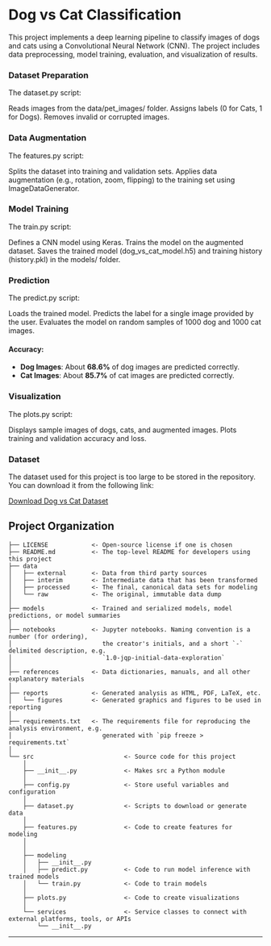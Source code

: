 # Dog vs Cat Classification
This project implements a deep learning pipeline to classify images of dogs and cats using a Convolutional Neural Network (CNN). The project includes data preprocessing, model training, evaluation, and visualization of results.


### Dataset Preparation
The dataset.py script:

Reads images from the data/pet_images/ folder.
Assigns labels (0 for Cats, 1 for Dogs).
Removes invalid or corrupted images.

### Data Augmentation
The features.py script:

Splits the dataset into training and validation sets.
Applies data augmentation (e.g., rotation, zoom, flipping) to the training set using ImageDataGenerator.

### Model Training
The train.py script:

Defines a CNN model using Keras.
Trains the model on the augmented dataset.
Saves the trained model (dog_vs_cat_model.h5) and training history (history.pkl) in the models/ folder.

### Prediction
The predict.py script:

Loads the trained model.
Predicts the label for a single image provided by the user.
Evaluates the model on random samples of 1000 dog and 1000 cat images.
#### Accuracy:

- **Dog Images**: About **68.6%** of dog images are predicted correctly.
- **Cat Images**: About **85.7%** of cat images are predicted correctly.

### Visualization
The plots.py script:

Displays sample images of dogs, cats, and augmented images.
Plots training and validation accuracy and loss.

### Dataset

The dataset used for this project is too large to be stored in the repository. You can download it from the following link:

[Download Dog vs Cat Dataset](https://download.microsoft.com/download/3/E/1/3E1C3F21-ECDB-4869-8368-6DEBA77B919F/kagglecatsanddogs_5340.zip)


## Project Organization

```
├── LICENSE            <- Open-source license if one is chosen
├── README.md          <- The top-level README for developers using this project
├── data
│   ├── external       <- Data from third party sources
│   ├── interim        <- Intermediate data that has been transformed
│   ├── processed      <- The final, canonical data sets for modeling
│   └── raw            <- The original, immutable data dump
│
├── models             <- Trained and serialized models, model predictions, or model summaries
│
├── notebooks          <- Jupyter notebooks. Naming convention is a number (for ordering),
│                         the creator's initials, and a short `-` delimited description, e.g.
│                         `1.0-jqp-initial-data-exploration`
│
├── references         <- Data dictionaries, manuals, and all other explanatory materials
│
├── reports            <- Generated analysis as HTML, PDF, LaTeX, etc.
│   └── figures        <- Generated graphics and figures to be used in reporting
│
├── requirements.txt   <- The requirements file for reproducing the analysis environment, e.g.
│                         generated with `pip freeze > requirements.txt`
│
└── src                         <- Source code for this project
    │
    ├── __init__.py             <- Makes src a Python module
    │
    ├── config.py               <- Store useful variables and configuration
    │
    ├── dataset.py              <- Scripts to download or generate data
    │
    ├── features.py             <- Code to create features for modeling
    │
    │    
    ├── modeling                
    │   ├── __init__.py 
    │   ├── predict.py          <- Code to run model inference with trained models          
    │   └── train.py            <- Code to train models
    │
    ├── plots.py                <- Code to create visualizations 
    │
    └── services                <- Service classes to connect with external platforms, tools, or APIs
        └── __init__.py 
```

--------